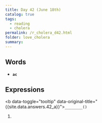 ```yaml
---
title: Day 42 (June 18th)
catalog: true
tags: 
  - reading
  - cholera
permalink: /r_cholera_d42.html
folder: love_cholera
summary: 
---
```


## Words

-   <b data-toggle="tooltip" data-original-title="{{site.data.glossary.ac}}">`ac`</b>



## Expressions

<b data-toggle="tooltip" data-original-title="{{site.data.answers.42_a}}">`________()`</b>

1.  
